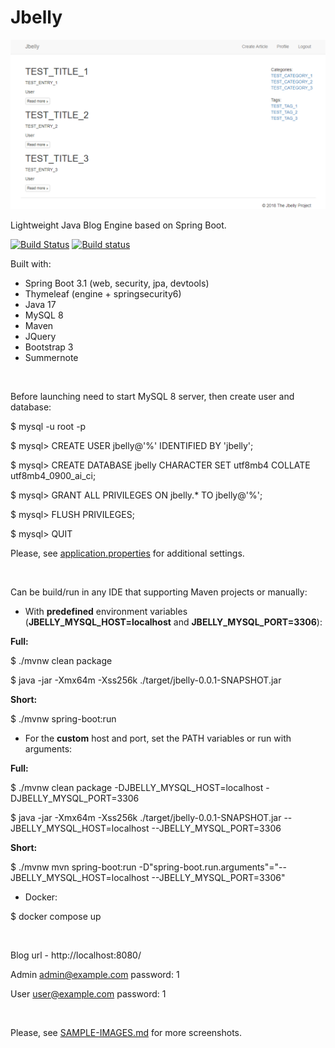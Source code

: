 # Jbelly

<img src="sample-images/jbelly-index.PNG" alt=""/>

Lightweight Java Blog Engine based on Spring Boot.

[![Build Status](https://travis-ci.com/evgeniyosipov/jbelly.svg?branch=master)](https://app.travis-ci.com/github/evgeniyosipov/jbelly)
[![Build status](https://ci.appveyor.com/api/projects/status/828dv3mgy94efa9a?svg=true)](https://ci.appveyor.com/project/evgeniyosipov/jbelly)

Built with:
* Spring Boot 3.1 (web, security, jpa, devtools)
* Thymeleaf (engine + springsecurity6)
* Java 17
* MySQL 8
* Maven
* JQuery
* Bootstrap 3
* Summernote

<br />

Before launching need to start MySQL 8 server, then create user and database:

$ mysql -u root -p

$ mysql> CREATE USER jbelly@'%' IDENTIFIED BY 'jbelly';

$ mysql> CREATE DATABASE jbelly CHARACTER SET utf8mb4 COLLATE utf8mb4_0900_ai_ci;

$ mysql> GRANT ALL PRIVILEGES ON jbelly.* TO jbelly@'%';

$ mysql> FLUSH PRIVILEGES;

$ mysql> QUIT

Please, see [application.properties](src/main/resources/application.properties) for additional settings.

<br />

Can be build/run in any IDE that supporting Maven projects or manually:

* With **predefined** environment variables (**JBELLY_MYSQL_HOST=localhost** and **JBELLY_MYSQL_PORT=3306**):

**Full:**

$ ./mvnw clean package

$ java -jar -Xmx64m -Xss256k ./target/jbelly-0.0.1-SNAPSHOT.jar

**Short:**

$ ./mvnw spring-boot:run

* For the **custom** host and port, set the PATH variables or run with arguments:

**Full:**

$ ./mvnw clean package -DJBELLY_MYSQL_HOST=localhost -DJBELLY_MYSQL_PORT=3306

$ java -jar -Xmx64m -Xss256k ./target/jbelly-0.0.1-SNAPSHOT.jar --JBELLY_MYSQL_HOST=localhost --JBELLY_MYSQL_PORT=3306

**Short:**

$ ./mvnw mvn spring-boot:run -D"spring-boot.run.arguments"="--JBELLY_MYSQL_HOST=localhost --JBELLY_MYSQL_PORT=3306"

* Docker:

$ docker compose up

<br />

Blog url - http://localhost:8080/

Admin admin@example.com password: 1

User user@example.com password: 1

<br />

Please, see <a href="SAMPLE-IMAGES.md">SAMPLE-IMAGES.md</a> for more screenshots.

<br />
